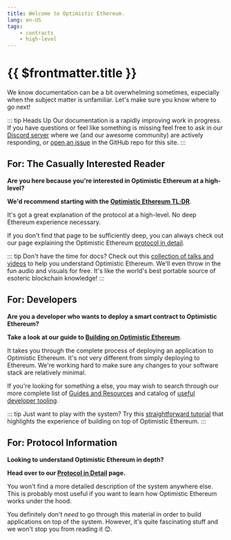 ```yaml
---
title: Welcome to Optimistic Ethereum.
lang: en-US
tags:
    - contracts
    - high-level
---
```


# {{ $frontmatter.title }}

We know documentation can be a bit overwhelming sometimes, especially when the subject matter is unfamiliar.
Let's make sure you know where to go next!

::: tip Heads Up
Our documentation is a rapidly improving work in progress.
If you have questions or feel like something is missing feel free to ask in our [Discord server](https://discord.gg/5TaAXGn2D8) where we (and our awesome community) are actively responding, or [open an issue](https://github.com/ethereum-optimism/community-hub/issues) in the GitHub repo for this site.
:::

## For: The Casually Interested Reader
**Are you here because you're interested in Optimistic Ethereum at a high-level?**

**We'd recommend starting with the [Optimistic Ethereum TL;DR](../protocol/tldr.md)**.

It's got a great explanation of the protocol at a high-level.
No deep Ethereum experience necessary.

If you don't find that page to be sufficiently deep, you can always check out our page explaining the Optimistic Ethereum [protocol in detail](../protocol/protocol.md).

::: tip Don't have the time for docs?
Check out this [collection of talks and videos](../resources/talks.md) to help you understand Optimistic Ethereum.
We'll even throw in the fun audio and visuals for free.
It's like the world's best portable source of esoteric blockchain knowledge!
:::

## For: Developers
**Are you a developer who wants to deploy a smart contract to Optimistic Ethereum?**

**Take a look at our guide to [Building on Optimistic Ethereum](../developers/integration.md)**.

It takes you through the complete process of deploying an application to Optimistic Ethereum.
It's not very different from simply deploying to Ethereum.
We're working hard to make sure any changes to your software stack are relatively minimal.

If you're looking for something a else, you may wish to search through our more complete list of [Guides and Resources](../resources/tutorials.md) and catalog of [useful developer tooling](../resources/tooling.md).

::: tip Just want to play with the system?
Try this [straightforward tutorial](../../tutorial) that highlights the experience of building on top of Optimistic Ethereum.
:::

## For: Protocol Information
**Looking to understand Optimistic Ethereum in depth?**

**Head over to our [Protocol in Detail](../protocol/protocol.md) page.**

You won't find a more detailed description of the system anywhere else.
This is probably most useful if you want to learn how Optimistic Ethereum works under the hood.

You definitely don't *need* to go through this material in order to build applications on top of the system.
However, it's quite fascinating stuff and we won't stop you from reading it 😊.